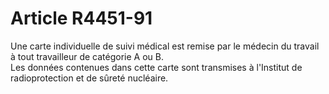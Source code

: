 # Article R4451-91

  
Une carte individuelle de suivi médical est remise par le médecin du travail à tout travailleur de catégorie A ou B.   
Les données contenues dans cette carte sont transmises à l'Institut de radioprotection et de sûreté nucléaire.